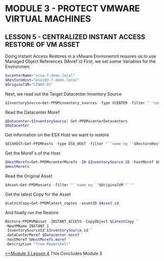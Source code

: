 # MODULE 3 - PROTECT VMWARE VIRTUAL MACHINES

## LESSON 5 - CENTRALIZED INSTANT ACCESS RESTORE OF VM ASSET

Doing Instant Access Restores in a vMware Environemnt requires us to use Managed Object References (Moref´s)
First, we set somw Variables for the Environmen:

```Powershell
$vcenterName="vcsa-7.demo.local"
$RestoreHost="esxi03-7.demo.local"
$OriginalVM="LINUX-01"
```

Next, we read out the Target Datacenter Inventory Source

```Powershell
$InventorySource=Get-PPDMinventory_sources -Type VCENTER -filter "`'name eq `"$vcenterName`"`'"
```

Read the Datacenter Moref

```Powershell
$Datacenter=$InventorySource| Get-PPDMvcenterDatacenters
$Datacenter
```

Get Information on the ESX Host we want to restore

```Powershell
$ESXHOST=Get-PPDMhosts -type ESX_HOST -filter "`'name eq `"$RestoreHost`"`'"
```

Get the Moref´s of the Host

```Powershell
$HostMorefs=Get-PPDMvcenterMorefs -ID $InventorySource.ID -hostMoref $ESXHOST.details.esxHost.hostMoref
$HostMorefs
```

Read the Original Asset

```Powershell
$Asset=Get-PPDMassets -filter "`'name eq `"$OriginalVM`"`'"
```

Get the latest Copy for the Asset

```Powershell
$LatestCopy=Get-PPDMlatest_copies -assetID $Asset.id
```

And finally run the Restore

```Powershell
Restore-PPDMVMAsset -INSTANT_ACCESS -CopyObject $LatestCopy `
-NewVMName INSTANT_1 `
-InventorySourceId $InventorySource.id `
-dataCenterMoref $Datacenter.moref `
-hostMoref $HostMorefs.moref `
-Description "from Powershell"
```


[<<Module 3 Lesson 4](./Module_3_4.md) This Concludes Module 3 